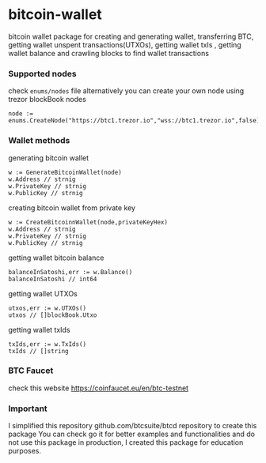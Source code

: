 # bitcoin-wallet
bitcoin wallet package for creating and generating wallet, transferring BTC, getting wallet unspent transactions(UTXOs), getting wallet txIs , getting wallet balance and crawling blocks to find wallet transactions
 
### Supported nodes
check `enums/nodes` file alternatively you can create your own node using trezor blockBook nodes
```
node := enums.CreateNode("https://btc1.trezor.io","wss://btc1.trezor.io",false)
```

### Wallet methods

generating bitcoin wallet
```
w := GenerateBitcoinWallet(node)
w.Address // strnig 
w.PrivateKey // strnig 
w.PublicKey // strnig 
```

creating bitcoin wallet from private key
```
w := CreateBitcoinnWallet(node,privateKeyHex)
w.Address // strnig 
w.PrivateKey // strnig 
w.PublicKey // strnig 
```

getting wallet bitcoin balance
```
balanceInSatoshi,err := w.Balance()
balanceInSatoshi // int64
```

getting wallet UTXOs
```
utxos,err := w.UTXOs()
utxos // []blockBook.Utxo
```

getting wallet txIds
```
txIds,err := w.TxIds()
txIds // []string
```


### BTC Faucet
check this website https://coinfaucet.eu/en/btc-testnet

### Important
I simplified this repository github.com/btcsuite/btcd repository to create this package You can check go it for better examples and functionalities and do not use this package in production, I created this package for education purposes.